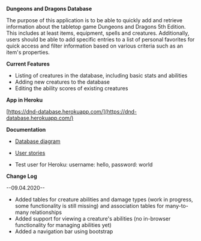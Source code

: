 **Dungeons and Dragons Database**

The purpose of this application is to be able to quickly add and retrieve information about the tabletop game Dungeons and Dragons 5th Edition. This includes at least items, equipment, spells and creatures. Additionally, users should be able to add specific entries to a list of personal favorites for quick access and filter information based on various criteria such as an item's properties.

**Current Features**

* Listing of creatures in the database, including basic stats and abilities
* Adding new creatures to the database
* Editing the ability scores of existing creatures

**App in Heroku**

[https://dnd-database.herokuapp.com/](https://dnd-database.herokuapp.com/)

**Documentation**

* [Database diagram](https://github.com/RadicalOyster/TSOHA-20-Dungeons-and-Dragons-Database/blob/master/documentation/preliminary%20database%20diagram.png)
* [User stories](https://github.com/RadicalOyster/TSOHA-20-Dungeons-and-Dragons-Database/blob/master/documentation/user_stories.md)

* Test user for Heroku: username: hello, password: world

**Change Log**

--09.04.2020--
* Added tables for creature abilities and damage types (work in progress, some functionality is still missing) and association tables for many-to-many relationships
* Added support for viewing a creature's abilities (no in-browser functionality for managing abilities yet)
* Added a navigation bar using bootstrap
